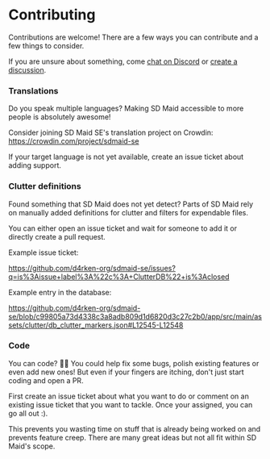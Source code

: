 # Contributing

Contributions are welcome!
There are a few ways you can contribute and a few things to consider.

If you are unsure about something, come [chat on Discord](https://discord.gg/8Fjy6PTfXu) or [create a discussion](https://github.com/d4rken-org/sdmaid-se/discussions).

### Translations

Do you speak multiple languages?
Making SD Maid accessible to more people is absolutely awesome!

Consider joining SD Maid SE's translation project on Crowdin:
https://crowdin.com/project/sdmaid-se

If your target language is not yet available, create an issue ticket about adding support.

### Clutter definitions

Found something that SD Maid does not yet detect?
Parts of SD Maid rely on manually added definitions for clutter and filters for expendable files.

You can either open an issue ticket and wait for someone to add it or directly create a pull request.

Example issue ticket:

https://github.com/d4rken-org/sdmaid-se/issues?q=is%3Aissue+label%3A%22c%3A+ClutterDB%22+is%3Aclosed

Example entry in the database:

https://github.com/d4rken-org/sdmaid-se/blob/c99805a73d4338c3a8adb809d1d6820d3c27c2b0/app/src/main/assets/clutter/db_clutter_markers.json#L12545-L12548

### Code

You can code? 🙏🏻
You could help fix some bugs, polish existing features or even add new ones!
But even if your fingers are itching, don't just start coding and open a PR.

First create an issue ticket about what you want to do or comment on an existing issue ticket that you want to tackle.
Once your assigned, you can go all out :).

This prevents you wasting time on stuff that is already being worked on and prevents feature creep.
There are many great ideas but not all fit within SD Maid's scope.
